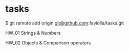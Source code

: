 # tasks

$ git remote add origin git@github.com:faviolla/tasks.git

HW_01
Strings & Numbers

HW_02
Objects & Comparison operators
